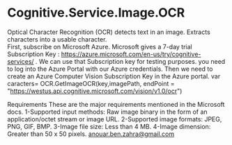 # Cognitive.Service.Image.OCR

Optical Character Recognition (OCR) detects text in an image. Extracts characters into a usable character.      
First, subscribe on Microsoft Azure. 
Microsoft gives a 7-day trial Subscription Key : https://azure.microsoft.com/en-us/try/cognitive-services/ . We can use that Subscription key for testing purposes. 
you need to log into the Azure Portal with our Azure credentials. Then we need to create an Azure Computer Vision Subscription Key in the Azure portal.
var caracters= OCR.GetImageOCR(key,imagePath, endPoint = "https://westus.api.cognitive.microsoft.com/vision/v1.0/ocr")

Requirements 
      These are the major requirements mentioned in the Microsoft docs.
      1-Supported input methods: Raw image binary in the form of an application/octet stream or image URL.
      2-Supported image formats: JPEG, PNG, GIF, BMP.
      3-Image file size: Less than 4 MB.
      4-Image dimension: Greater than 50 x 50 pixels.
anouar.ben.zahra@gmail.com
